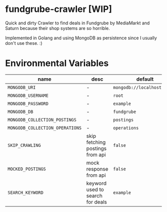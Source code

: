 # fundgrube-crawler [WIP]

Quick and dirty Crawler to find deals in Fundgrube by MediaMarkt and Saturn because their shop systems are so horrible.

Implemented in Golang and using MongoDB as persistence since I usually don't use these. :)

# Environmental Variables
| name                            | desc                             | default                     |
|---------------------------------|----------------------------------|-----------------------------|
| `MONGODB_URI`                   | -                                | `mongodb://localhost:27017` |
| `MONGODB_USERNAME`              | -                                | `root`                      |
| `MONGODB_PASSWORD`              | -                                | `example`                   |
| `MONGODB_DB`                    | -                                | `fundgrube`                 |
| `MONGODB_COLLECTION_POSTINGS`   | -                                | `postings`                  |
| `MONGODB_COLLECTION_OPERATIONS` | -                                | `operations`                |
| `SKIP_CRAWLING`                 | skip fetching postings from api  | `false`                     |
| `MOCKED_POSTINGS`               | mock response from api           | `false`                     |
| `SEARCH_KEYWORD`                | keyword used to search for deals | `example`                   |
